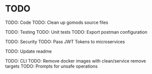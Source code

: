 # TODO

TODO: Code
    TODO: Clean up gomods source files

TODO: Testing
    TODO: Unit tests
    TODO: Export postman configuration

TODO: Security
    TODO: Pass JWT Tokens to microservices

TODO: Update readme

TODO: CLI
    TODO: Remove docker images with clean/service remove targets
    TODO: Prompts for unsafe operations
